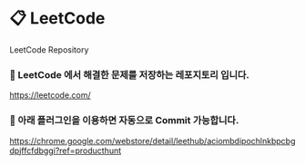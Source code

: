 # :clipboard: LeetCode
LeetCode Repository

### :file_folder: LeetCode 에서 해결한 문제를 저장하는 레포지토리 입니다.
https://leetcode.com/

### :file_folder: 아래 플러그인을 이용하면 자동으로 Commit 가능합니다.
https://chrome.google.com/webstore/detail/leethub/aciombdipochlnkbpcbgdpjffcfdbggi?ref=producthunt

